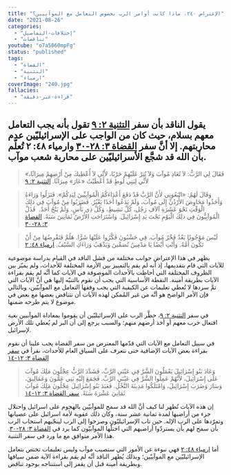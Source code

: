 ```yaml
---
title: "الإعتراض ٢٤٠، ماذا كانت أوامر الرب بخصوص التعامل مع الموآبيين؟"
date: "2021-08-26"
categories:
  - "إختلافات-التفاصيل"
  - "تناقضات"
youtube: "o7a5060mpFg"
status: "published"
tags:
  - "القضاة"
  - "التثنية"
  - "ارمياء"
coverImage: "240.jpg"
fallacies:
  - "قراءة-غير-دقيقة"
---
```


## **يقول الناقد بأن سفر [التثنية ٢: ٩](https://my.bible.com/bible/101/DEU.2.9) تقول بأنه يجب التعامل معهم بسلام، حيث كان من الواجب على الإسرائيليّين عدم محاربتهم. إلا أنَّ سفر [القضاة ٣: ٢٨-٣٠](https://my.bible.com/bible/101/JDG.3.28-30) وارمياء ٤٨: ٢ تُعلّم بأن الله قد شجَّع الأسرائيليّين على محاربة شعب موآب.**

> «فَقَالَ لِي الرَّبُّ: لاَ تُعَادِ مُوآبَ وَلاَ تُثِرْ عَلَيْهِمْ حَرْبًا، لأَنِّي لاَ أُعْطِيكَ مِنْ أَرْضِهِمْ مِيرَاثًا، لأَنِّي لِبَنِي لُوطٍ قَدْ أَعْطَيْتُ «عَارَ» مِيرَاثًا. [التثنية ٢: ٩](https://my.bible.com/bible/101/DEU.2.9)

> وَقَالَ لَهُمُ: «اتْبَعُونِي لأَنَّ الرَّبَّ قَدْ دَفَعَ أَعْدَاءَكُمُ الْمُوآبِيِّينَ لِيَدِكُمْ». فَنَزَلُوا وَرَاءَهُ وَأَخَذُوا مَخَاوِضَ الأُرْدُنِّ إِلَى مُوآبَ، وَلَمْ يَدَعُوا أَحَدًا يَعْبُرُ. فَضَرَبُوا مِنْ مُوآبَ فِي ذلِكَ الْوَقْتِ نَحْوَ عَشَرَةِ آلاَفِ رَجُل، كُلَّ نَشِيطٍ، وَكُلَّ ذِي بَأْسٍ، وَلَمْ يَنْجُ أَحَدٌ.  فَذَلَّ الْمُوآبِيُّونَ فِي ذلِكَ الْيَوْمِ تَحْتَ يَدِ إِسْرَائِيلَ. وَاسْتَرَاحَتِ الأَرْضُ ثَمَانِينَ سَنَةً. [القضاة ٣: ٢٨-٣٠](https://my.bible.com/bible/101/JDG.3.28-30)

> لَيْسَ مَوْجُودًا بَعْدُ فَخْرُ مُوآبَ. فِي حَشْبُونَ فَكَّرُوا عَلَيْهَا شَرًّا. هَلُمَّ فَنَقْرِضُهَا مِنْ أَنْ تَكُونَ أُمَّةً. وَأَنْتِ أَيْضًا يَا مَدْمِينُ تُصَمِّينَ وَيَذْهَبُ وَرَاءَكِ السَّيْفُ. [ارمياء ٤٨: ٢](https://my.bible.com/bible/101/JER.48,2)

يظهر في هذا الإعتراض جوانب مختلفة من فشل الناقد في القيام بدراسة موضوعية للآيات التي قام بتقديمها، إذ أنه لم يقم بالتمييز بين الأزمة المختلفة للأحداث، ولم يميّز بين الظروف المختلفة التي أحاطت بالأحداث الموصوفة في الآيات كما أنَّه لم يقم بقراءة الآيات بطريقة أمينة. النقطة الأساسية التي يجب أن نقوم بالتنبّه إليها هي أنَّ الآيات التي تمَّ سردها لا تُعطي تعليمات عن الكيفية التي يجب وفقها التعامل مع الموآبيّين، وبالتالي فإن الأمر الواضح هو أنَّه من غير المُمكن لهذه الآيات أن تتناقض بعضها مع بعض في موضوع لا يتم طرحه ضمنها.

في سفر [التثنية ٢: ٩](https://my.bible.com/bible/101/DEU.2.9)، حظَّر الرب على الإسرائيليّين أن يقوموا بمعاداة الموآبيين بغية افتعال حرب معهم أو أخذ أرضهم منهم؛ والسبب يرجع إلى أن البر لم يُعطي تلك الأرض لإسرائيل.

في سبيل التعامل مع الآيات التي قدّمها المعترض من سفر القضاة يجب علينا أن نقوم بقراءة بعض الآيات الإضافية حتى نتعرف على السياق العام للأحداث، نقرأ في [سفر القضاة ٣: ١٢-١٤](https://my.bible.com/bible/101/JDG.3.12-14)

> وَعَادَ بَنُو إِسْرَائِيلَ يَعْمَلُونَ الشَّرَّ فِي عَيْنَيِ الرَّبِّ، فَشَدَّدَ الرَّبُّ عِجْلُونَ مَلِكَ مُوآبَ عَلَى إِسْرَائِيلَ، لأَنَّهُمْ عَمِلُوا الشَّرَّ فِي عَيْنَيِ الرَّبِّ. فَجَمَعَ إِلَيْهِ بَنِي عَمُّونَ وَعَمَالِيقَ، وَسَارَ وَضَرَبَ إِسْرَائِيلَ، وَامْتَلَكُوا مَدِينَةَ النَّخْلِ. فَعَبَدَ بَنُو إِسْرَائِيلَ عِجْلُونَ مَلِكَ مُوآبَ ثَمَانِيَ عَشْرَةَ سَنَةً. [سفر القضاة ٣: ١٢-١٤](https://my.bible.com/bible/101/JDG.3.12-14)

إن هذه الآيات تُظهر لنا كيف أنَّ الله قد سمح للموآبيّين بالهجوم على اسرائيل واحتلال جزء من أراضيها لمدة ثمانية عشر سنة، وكان ذلك عقوبة لأمة اسرائيل على عصيانها وتمرّدها على الرب الإله. حين تاب الإسرائيليّون وصرخوا إلى الرب لينجّيهم استجاب الرب بأن سمح لهم بأن يستردّوا أراضيهم التي احتلّها الموآبيّون كما يرد في [القضاة ٣: ٢٨-٣٠](https://my.bible.com/bible/101/JDG.3.28-30). هذا الأمر متوافق مع ما ورد في سفر التثنية.

أما [ارمياء ٤٨: ٢](https://my.bible.com/bible/101/JER.48,2) فهي نبوءة عن الأمور التي ستصيب موآب وليس تعليمات تختص بتعامل الإسرائيليّين مع الموآبيّين؛ وبذلك يُظهر الناقد أنَّه لم يقم بقراءة الآية ضمن سياقها وبطريقة أمينة قبل أن يقفز إلى استنتاجه بوجود تناقض.
